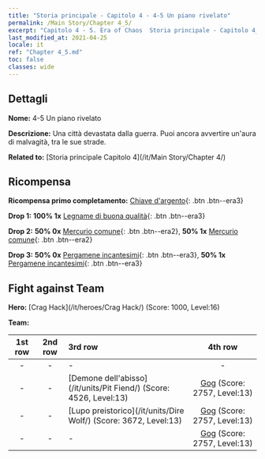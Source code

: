 ```yaml
---
title: "Storia principale - Capitolo 4 - 4-5 Un piano rivelato"
permalink: /Main Story/Chapter 4_5/
excerpt: "Capitolo 4 - 5. Era of Chaos  Storia principale - Capitolo 4_5. 4-5 Un piano rivelato"
last_modified_at: 2021-04-25
locale: it
ref: "Chapter 4_5.md"
toc: false
classes: wide
---
```


## Dettagli

 **Nome:** 4-5 Un piano rivelato

 **Descrizione:** Una città devastata dalla guerra. Puoi ancora avvertire un'aura di malvagità, tra le sue strade.

 **Related to:** [Storia principale Capitolo 4](/it/Main Story/Chapter 4/)

## Ricompensa

 **Ricompensa primo completamento:** [Chiave d'argento](/ItemsIT/con_693/){: .btn .btn--era3}

 **Drop 1:** **100% 1x** [Legname di buona qualità](/ItemsIT/mat_13/){: .btn .btn--era3}

 **Drop 2:** **50% 0x** [Mercurio comune](/ItemsIT/mat_8/){: .btn .btn--era2}, **50% 1x** [Mercurio comune](/ItemsIT/mat_8/){: .btn .btn--era2}

 **Drop 3:** **50% 0x** [Pergamene incantesimi](/ItemsIT/con_694/){: .btn .btn--era3}, **50% 1x** [Pergamene incantesimi](/ItemsIT/con_694/){: .btn .btn--era3}


## Fight against Team
 **Hero:** [Crag Hack](/it/heroes/Crag Hack/) (Score: 1000, Level:16)

 **Team:**


  | 1st row | 2nd row | 3rd row | 4th row |
  |:----:|:----:|:----|:----:|
  | - | - | - | - |
  | - | - | [Demone dell'abisso](/it/units/Pit Fiend/) (Score: 4526, Level:13)  | [Gog](/it/units/Gog/) (Score: 2757, Level:13)  |
  | - | - | [Lupo preistorico](/it/units/Dire Wolf/) (Score: 3672, Level:13)  | [Gog](/it/units/Gog/) (Score: 2757, Level:13)  |
  | - | - | - | [Gog](/it/units/Gog/) (Score: 2757, Level:13)  |


